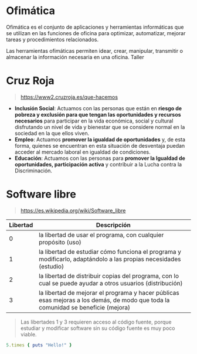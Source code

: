 
# Ofimática

Ofimática es el conjunto de aplicaciones y herramientas informáticas que se utilizan en las funciones de oficina para optimizar, automatizar, mejorar tareas y procedimientos relacionados.

Las herramientas ofimáticas permiten idear, crear, manipular, transmitir o almacenar la información necesaria en una oficina.
Taller

# Cruz Roja

> https://www2.cruzroja.es/que-hacemos

* **Inclusión Social**: Actuamos con las personas que están en **riesgo de pobreza y exclusión para que tengan las oportunidades y recursos necesarios** para participar en la vida económica, social y cultural disfrutando un nivel de vida y bienestar que se considere normal en la sociedad en la que ellos viven.
* **Empleo**: Actuamos **promover la igualdad de oportunidades** y, de esta forma, quienes se encuentran en esta situación de desventaja puedan acceder al mercado laboral en igualdad de condiciones.
* **Educación**: Actuamos con las personas para **promover la Igualdad de oportunidades, participación activa** y contribuir a la Lucha contra la Discriminación.

# Software libre

> https://es.wikipedia.org/wiki/Software_libre

| Libertad | Descripción |
| -------- | ----------- |
| 0        | la libertad de usar el programa, con cualquier propósito (uso) |
| 1        | la libertad de estudiar cómo funciona el programa y modificarlo, adaptándolo a las propias necesidades (estudio) |
| 2        | la libertad de distribuir copias del programa, con lo cual se puede ayudar a otros usuarios (distribución) |
| 3        | la libertad de mejorar el programa y hacer públicas esas mejoras a los demás, de modo que toda la comunidad se beneficie (mejora) |

> Las libertades 1 y 3 requieren acceso al código fuente, porque estudiar y modificar software sin su código fuente es muy poco viable.


```ruby
5.times { puts "Hello!" }
```
